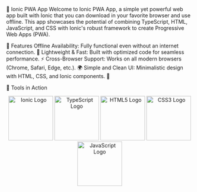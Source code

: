 📱 Ionic PWA App
Welcome to Ionic PWA App, a simple yet powerful web app built with Ionic that you can download in your favorite browser and use offline. 
This app showcases the potential of combining TypeScript, HTML, JavaScript, and CSS with Ionic's robust framework to create Progressive Web Apps (PWA).

🌟 Features
Offline Availability: Fully functional even without an internet connection. 📶
Lightweight & Fast: Built with optimized code for seamless performance. ⚡
Cross-Browser Support: Works on all modern browsers (Chrome, Safari, Edge, etc.). 🌍
Simple and Clean UI: Minimalistic design with HTML, CSS, and Ionic components. 🎨

📸 Tools in Action
<p align="center"> <img src="https://upload.wikimedia.org/wikipedia/commons/d/d1/Ionic_Logo.svg" alt="Ionic Logo" width="120" height="120"> <img src="https://upload.wikimedia.org/wikipedia/commons/4/4c/Typescript_logo_2020.svg" alt="TypeScript Logo" width="120" height="120"> <img src="https://upload.wikimedia.org/wikipedia/commons/3/38/HTML5_Badge.svg" alt="HTML5 Logo" width="120" height="120"> <img src="https://upload.wikimedia.org/wikipedia/commons/d/d5/CSS3_logo_and_wordmark.svg" alt="CSS3 Logo" width="120" height="120"> <img src="https://upload.wikimedia.org/wikipedia/commons/6/6a/JavaScript-logo.png" alt="JavaScript Logo" width="120" height="120"> </p>

